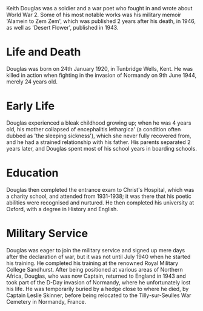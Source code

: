 <param ve-config
    title="Keith Douglas, 1920-1944"
    author="Ayushi Dig"
    banner="https://upload.wikimedia.org/wikipedia/commons/8/83/Tilly-sur-Seulles_-_CWGC_8.JPG"
    layout="vtl">
<param ve-entity title="Keith Douglas" eid="Q6384276" aliases="Douglas">
<param ve-entity title="World War 2" eid="Q362">
<param ve-entity title="Alamein to Zem Zem" eid="Q17985457">
<param ve-entity title="1946" eid="Q18610">
<param ve-entity title="1943" eid="Q18623">
<param ve-entity title="1920" eid="Q2155">
<param ve-entity title="Tunbridge Wells" eid="Q665489">
<param ve-entity title="Kent" eid="Q23298">
<param ve-entity title="invasion of Normandy" eid="Q16471">
<param ve-entity title="1944" eid="Q5268">
<param ve-entity title="encephalitis lethargica" eid="Q3053951">
<param ve-entity title="Christ's Hospital" eid="Q677579">
<param ve-entity title="1931" eid="Q18782">
<param ve-entity title="1938" eid="Q18645">
<param ve-entity title="Oxford" eid="Q34433">
<param ve-entity title="1940" eid="Q18633">
<param ve-entity title="Royal Military College Sandhurst" eid="Q17020147">
<param ve-entity title="Northern Africa" eid="Q27381">
<param ve-entity title="Captain" eid="Q19100">
<param ve-entity title="D-Day" eid="Q16470">
<param ve-entity title="Tilly-sur-Seulles War Cemetery" eid="Q17624909">
<param ve-entity title="Normandy" eid="Q15878">
<param ve-entity title="France" eid="Q142">
Keith Douglas was a soldier and a war poet who fought in and wrote about World War 2. Some of his most notable works was his military memoir 'Alamein to Zem Zem', which was published 2 years after his death, in 1946, as well as 'Desert Flower', published in 1943.

# Life and Death
Douglas was born on 24th January 1920, in Tunbridge Wells, Kent. He was killed in action when fighting in the invasion of Normandy on 9th June 1944, merely 24 years old.

# Early Life
Douglas experienced a bleak childhood growing up; when he was 4 years old, his mother collapsed of encephalitis lethargica' (a condition often dubbed as 'the sleeping sickness'), which she never fully recovered from, and he had a strained relationship with his father. His parents separated 2 years later, and Douglas spent most of his school years in boarding schools.

# Education
Douglas then completed the entrance exam to Christ's Hospital, which was a charity school, and attended from 1931-1938; it was there that his poetic abilities were recognised and nurtured. He then completed his university at Oxford, with a degree in History and English.

# Military Service
Douglas was eager to join the military service and signed up mere days after the declaration of war, but it was not until July 1940 when he started his training. He completed his training at the renowned Royal Military College Sandhurst. After being positioned at various areas of Northern Africa, Douglas, who was now Captain, returned to England in 1943 and took part of the D-Day invasion of Normandy, where he unfortunately lost his life. He was temporarily buried by a hedge close to where he died, by Captain Leslie Skinner, before being relocated to the Tilly-sur-Seulles War Cemetery in Normandy, France.